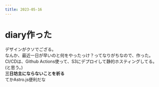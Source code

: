 ```yaml
---
title: 2023-05-16
---
```


# diary作った
デザインがクソでござる。  
なんか、最近一日が早いのと何をやったっけ？ってなりがちなので、作った。  
CI/CDは、Github Actions使って、S3にデプロイして静的ホスティングしてる。(と思う。)  
**三日坊主にならないことを祈る**  
てかAstro.js便利だな